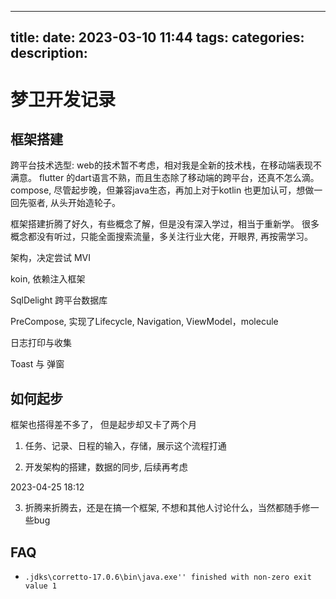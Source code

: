 
---
title: 
date: 2023-03-10 11:44
tags: 
categories: 
description: 
---

# 梦卫开发记录


## 框架搭建

跨平台技术选型: 
web的技术暂不考虑，相对我是全新的技术栈，在移动端表现不满意。
flutter 的dart语言不熟，而且生态除了移动端的跨平台，还真不怎么滴。
compose, 尽管起步晚，但兼容java生态，再加上对于kotlin 也更加认可，想做一回先驱者, 从头开始造轮子。

框架搭建折腾了好久，有些概念了解，但是没有深入学过，相当于重新学。
很多概念都没有听过，只能全面搜索流量，多关注行业大佬，开眼界, 再按需学习。

架构，决定尝试 MVI

koin, 依赖注入框架

SqlDelight 跨平台数据库

PreCompose, 实现了Lifecycle, Navigation, ViewModel，molecule

日志打印与收集

Toast 与 弹窗

## 如何起步

框架也搭得差不多了， 但是起步却又卡了两个月

1. 任务、记录、日程的输入，存储，展示这个流程打通

2. 开发架构的搭建，数据的同步, 后续再考虑

2023-04-25 18:12

3. 折腾来折腾去，还是在搞一个框架, 不想和其他人讨论什么，当然都随手修一些bug

## FAQ
- `.jdks\corretto-17.0.6\bin\java.exe'' finished with non-zero exit value 1`

